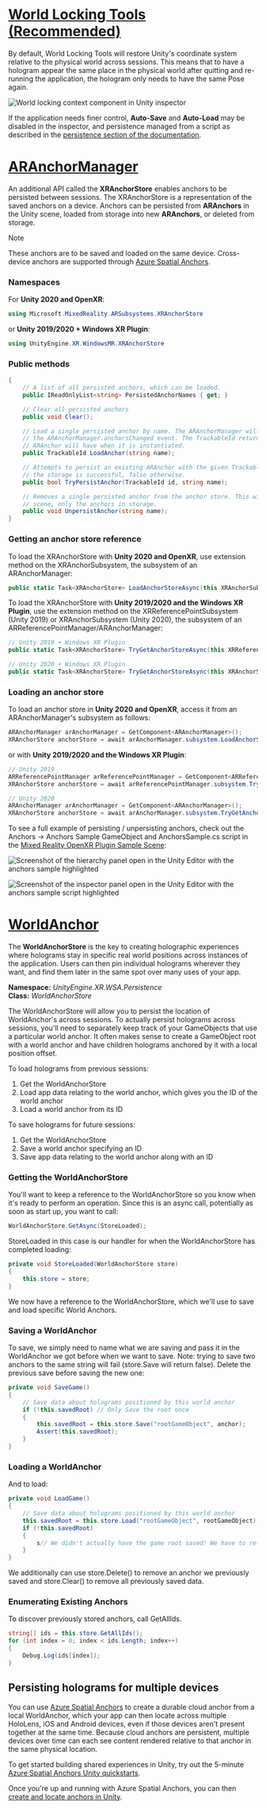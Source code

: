 # [World Locking Tools (Recommended)](#tab/wlt)

By default, World Locking Tools will restore Unity's coordinate system relative to the physical world across sessions. This means that to have a hologram appear the same place in the physical world after quitting and re-running the application, the hologram only needs to have the same Pose again.

![World locking context component in Unity inspector](../../images/world-locking-tools-img-02.png)

If the application needs finer control, **Auto-Save** and **Auto-Load** may be disabled in the inspector, and persistence managed from a script as described in the [persistence section of the documentation](https://microsoft.github.io/MixedReality-WorldLockingTools-Unity/DocGen/Documentation/Concepts/Advanced/Persistence.html).

# [ARAnchorManager](#tab/anchorstore)

An additional API called the **XRAnchorStore** enables anchors to be persisted between sessions. The XRAnchorStore is a representation of the saved anchors on a device. Anchors can be persisted from **ARAnchors** in the Unity scene, loaded from storage into new **ARAnchors**, or deleted from storage.

> [!NOTE]
> These anchors are to be saved and loaded on the same device. Cross-device anchors are supported through [Azure Spatial Anchors](/windows/mixed-reality/develop/unity/shared-experiences-in-unity#azure-spatial-anchors).

### Namespaces

For **Unity 2020 and OpenXR**:

```cs
using Microsoft.MixedReality.ARSubsystems.XRAnchorStore
```

or **Unity 2019/2020 + Windows XR Plugin**:

```cs
using UnityEngine.XR.WindowsMR.XRAnchorStore
```

### Public methods

```cs
{
    // A list of all persisted anchors, which can be loaded.
    public IReadOnlyList<string> PersistedAnchorNames { get; }

    // Clear all persisted anchors
    public void Clear();

    // Load a single persisted anchor by name. The ARAnchorManager will create this new anchor and report it in
    // the ARAnchorManager.anchorsChanged event. The TrackableId returned here is the same TrackableId the
    // ARAnchor will have when it is instantiated.
    public TrackableId LoadAnchor(string name);

    // Attempts to persist an existing ARAnchor with the given TrackableId to the local store. Returns true if
    // the storage is successful, false otherwise.
    public bool TryPersistAnchor(TrackableId id, string name);

    // Removes a single persisted anchor from the anchor store. This will not affect any ARAnchors in the Unity
    // scene, only the anchors in storage.
    public void UnpersistAnchor(string name);
}
```

### Getting an anchor store reference

To load the XRAnchorStore with **Unity 2020 and OpenXR**, use extension method on the XRAnchorSubsystem, the subsystem of an ARAnchorManager:

``` cs
public static Task<XRAnchorStore> LoadAnchorStoreAsync(this XRAnchorSubsystem anchorSubsystem)
```

To load the XRAnchorStore with **Unity 2019/2020 and the Windows XR Plugin**, use the extension method on the XRReferencePointSubsystem (Unity 2019) or XRAnchorSubsystem (Unity 2020), the subsystem of an ARReferencePointManager/ARAnchorManager:

```cs
// Unity 2019 + Windows XR Plugin
public static Task<XRAnchorStore> TryGetAnchorStoreAsync(this XRReferencePointSubsystem anchorSubsystem);

// Unity 2020 + Windows XR Plugin
public static Task<XRAnchorStore> TryGetAnchorStoreAsync(this XRAnchorSubsystem anchorSubsystem);
```

### Loading an anchor store

To load an anchor store in **Unity 2020 and OpenXR**, access it from an ARAnchorManager's subsystem as follows:

``` cs
ARAnchorManager arAnchorManager = GetComponent<ARAnchorManager>();
XRAnchorStore anchorStore = await arAnchorManager.subsystem.LoadAnchorStoreAsync();
```

or with **Unity 2019/2020 and the Windows XR Plugin**:

``` cs
// Unity 2019
ARReferencePointManager arReferencePointManager = GetComponent<ARReferencePointManager>();
XRAnchorStore anchorStore = await arReferencePointManager.subsystem.TryGetAnchorStoreAsync();

// Unity 2020
ARAnchorManager arAnchorManager = GetComponent<ARAnchorManager>();
XRAnchorStore anchorStore = await arAnchorManager.subsystem.TryGetAnchorStoreAsync();
```

To see a full example of persisting / unpersisting anchors, check out the Anchors -> Anchors Sample GameObject and AnchorsSample.cs script in the [Mixed Reality OpenXR Plugin Sample Scene](../../xr-project-setup.md#unity-sample-projects-for-openxr-and-hololens-2):

![Screenshot of the hierarchy panel open in the Unity Editor with the anchors sample highlighted](../../images/openxr-features-img-04.png)

![Screenshot of the inspector panel open in the Unity Editor with the anchors sample script highlighted](../../images/openxr-features-img-05.png)

# [WorldAnchor](#tab/worldanchor)

The **WorldAnchorStore** is the key to creating holographic experiences where holograms stay in specific real world positions across instances of the application. Users can then pin individual holograms wherever they want, and find them later in the same spot over many uses of your app.

**Namespace:** *UnityEngine.XR.WSA.Persistence*<br>
**Class:** *WorldAnchorStore*

The WorldAnchorStore will allow you to persist the location of WorldAnchor's across sessions. To actually persist holograms across sessions, you'll need to separately keep track of your GameObjects that use a particular world anchor. It often makes sense to create a GameObject root with a world anchor and have children holograms anchored by it with a local position offset.

To load holograms from previous sessions:

1. Get the WorldAnchorStore
2. Load app data relating to the world anchor, which gives you the ID of the world anchor
3. Load a world anchor from its ID

To save holograms for future sessions:

1. Get the WorldAnchorStore
2. Save a world anchor specifying an ID
3. Save app data relating to the world anchor along with an ID

### Getting the WorldAnchorStore

You'll want to keep a reference to the WorldAnchorStore so you know when it's ready to perform an operation. Since this is an async call, potentially as soon as start up, you want to call:

```cs
WorldAnchorStore.GetAsync(StoreLoaded);
```

StoreLoaded in this case is our handler for when the WorldAnchorStore has completed loading:

```cs
private void StoreLoaded(WorldAnchorStore store)
{
    this.store = store;
}
```

We now have a reference to the WorldAnchorStore, which we'll use to save and load specific World Anchors.

### Saving a WorldAnchor

To save, we simply need to name what we are saving and pass it in the WorldAnchor we got before when we want to save. Note: trying to save two anchors to the same string will fail (store.Save will return false). Delete the previous save before saving the new one:

```cs
private void SaveGame()
{
    // Save data about holograms positioned by this world anchor
    if (!this.savedRoot) // Only Save the root once
    {
        this.savedRoot = this.store.Save("rootGameObject", anchor);
        Assert(this.savedRoot);
    }
}
```

### Loading a WorldAnchor

And to load:

```cs
private void LoadGame()
{
    // Save data about holograms positioned by this world anchor
    this.savedRoot = this.store.Load("rootGameObject", rootGameObject);
    if (!this.savedRoot)
    {
        s// We didn't actually have the game root saved! We have to re-place our objects or start over
    }
}
```

We additionally can use store.Delete() to remove an anchor we previously saved and store.Clear() to remove all previously saved data.

### Enumerating Existing Anchors

To discover previously stored anchors, call GetAllIds.

```cs
string[] ids = this.store.GetAllIds();
for (int index = 0; index < ids.Length; index++)
{
    Debug.Log(ids[index]);
}
```

## Persisting holograms for multiple devices

You can use <a href="/azure/spatial-anchors/overview" target="_blank">Azure Spatial Anchors</a> to create a durable cloud anchor from a local WorldAnchor, which your app can then locate across multiple HoloLens, iOS and Android devices, even if those devices aren't present together at the same time.  Because cloud anchors are persistent, multiple devices over time can each see content rendered relative to that anchor in the same physical location.

To get started building shared experiences in Unity, try out the 5-minute <a href="/azure/spatial-anchors/unity-overview" target="_blank">Azure Spatial Anchors Unity quickstarts</a>.

Once you're up and running with Azure Spatial Anchors, you can then <a href="/azure/spatial-anchors/concepts/create-locate-anchors-unity" target="_blank">create and locate anchors in Unity</a>.
